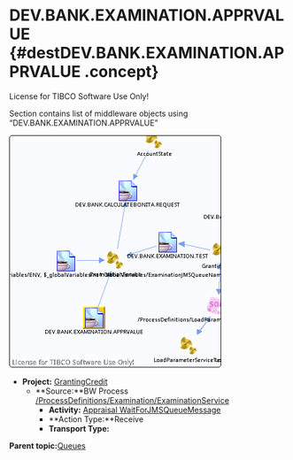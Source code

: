 # DEV.BANK.EXAMINATION.APPRVALUE {#destDEV.BANK.EXAMINATION.APPRVALUE .concept}

License for TIBCO Software Use Only!

Section contains list of middleware objects using “DEV.BANK.EXAMINATION.APPRVALUE”

![](dest_Id118.png)

-   **Project:** [GrantingCredit](../projs/GrantingCredit.md)
    -   **Source:**BW Process [/ProcessDefinitions/Examination/ExaminationService](../../../projects/GrantingCredit/ProcessDefinitions/Examination/ExaminationService.process.md)
        -   **Activity:** [Appraisal WaitForJMSQueueMessage](../projs/act_117.md)
        -   **Action Type:**Receive
        -   **Transport Type:**

**Parent topic:**[Queues](../../../crossref/dest/msgs/Group_Id152.md)

